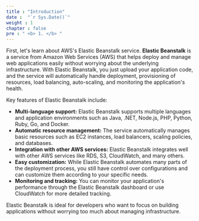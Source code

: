 ```yaml
---
title : "Introduction"
date :  "`r Sys.Date()`" 
weight : 1 
chapter : false
pre : " <b> 1. </b> "
---
```

First, let's learn about AWS's Elastic Beanstalk service.
**Elastic Beanstalk** is a service from Amazon Web Services (AWS) that helps deploy and manage web applications easily without worrying about the underlying infrastructure. With Elastic Beanstalk, you just upload your application code, and the service will automatically handle deployment, provisioning of resources, load balancing, auto-scaling, and monitoring the application's health.

Key features of Elastic Beanstalk include:

- **Multi-language support:** Elastic Beanstalk supports multiple languages and application environments such as Java, .NET, Node.js, PHP, Python, Ruby, Go, and Docker.
- **Automatic resource management:** The service automatically manages basic resources such as EC2 instances, load balancers, scaling policies, and databases.
- **Integration with other AWS services:** Elastic Beanstalk integrates well with other AWS services like RDS, S3, CloudWatch, and many others.
- **Easy customization:** While Elastic Beanstalk automates many parts of the deployment process, you still have control over configurations and can customize them according to your specific needs.
- **Monitoring and tracking:** You can monitor your application's performance through the Elastic Beanstalk dashboard or use CloudWatch for more detailed tracking.

Elastic Beanstalk is ideal for developers who want to focus on building applications without worrying too much about managing infrastructure.